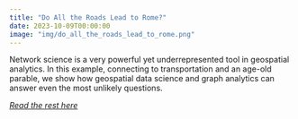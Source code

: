 ```yaml
---
title: "Do All the Roads Lead to Rome?"
date: 2023-10-09T00:00:00
image: "img/do_all_the_roads_lead_to_rome.png"
---
```


Network science is a very powerful yet underrepresented tool in geospatial analytics. In this example, connecting to transportation and an age-old parable, we show how geospatial data science and graph analytics can answer even the most unlikely questions.


<!--more-->


[*_Read the rest here_*](https://towardsdatascience.com/do-all-the-roads-lead-to-rome-5b6756ce7d52)
